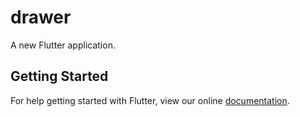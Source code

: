 # drawer

A new Flutter application.

## Getting Started

For help getting started with Flutter, view our online
[documentation](https://flutter.io/).

